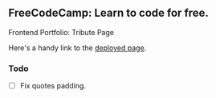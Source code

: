 ## FreeCodeCamp: Learn to code for free.

Frontend Portfolio: Tribute Page

Here's a handy link to the [deployed page](https://blogscot.github.io/fcc-tribute-page/).

### Todo

- [ ] Fix quotes padding.
